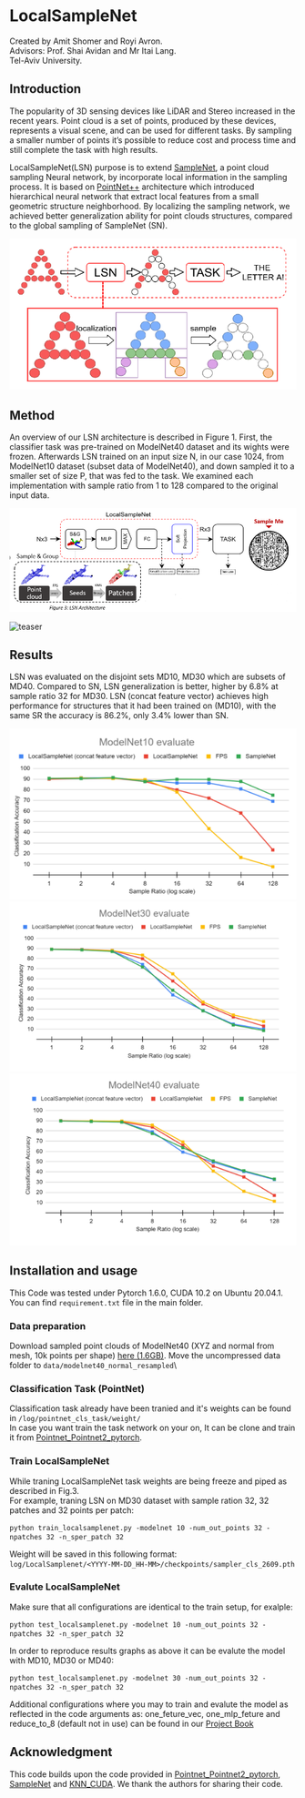 # LocalSampleNet
Created by Amit Shomer and Royi Avron.\
Advisors: Prof. Shai Avidan and Mr Itai Lang.\
Tel-Aviv University.

## Introduction
The popularity of 3D sensing devices like LiDAR and Stereo increased in the recent years. Point cloud is a set of points, produced by these
devices, represents a visual scene, and can be used for different tasks. By sampling a smaller number of points it’s possible to reduce cost 
and process time and still complete the task with high results.

LocalSampleNet(LSN) purpose is to extend  <a href="https://arxiv.org/pdf/1912.03663.pdf">SampleNet</a>, a point cloud sampling Neural network, by incorporate local information in the sampling process.
 It is based on <a href="https://arxiv.org/pdf/1706.02413.pdf">PointNet++</a>  architecture which introduced hierarchical neural network that extract local features from a small geometric structure
 neighborhood. By localizing the sampling network, we achieved better generalization ability for point clouds structures, compared to the global 
sampling of SampleNet (SN). 

![teaser](https://github.com/amitshomer/Local_samplenet/blob/master/docs/inter.PNG)

## Method 
An overview of our LSN architecture is described in Figure 1. First, the classifier task was pre-trained on ModelNet40 dataset and its wights were frozen. 
Afterwards LSN trained on an input size N, in our case 1024, from ModelNet10 dataset (subset data of ModelNet40), and down sampled it to a smaller set 
of size P, that was fed to the task. We examined each implementation with sample ratio from 1 to 128 compared to the original input data. 

![teaser](https://github.com/amitshomer/Local_samplenet/blob/master/method.PNG)

![teaser](https://github.com/amitshomer/Local_samplenet/blob/master/docs/Airplane.gif)

## Results
LSN was evaluated on the disjoint sets MD10, MD30 which are subsets of MD40. Compared to SN, LSN generalization is better, higher by 6.8% at sample
 ratio 32 for MD30. LSN (concat feature vector) achieves high performance for structures that it had been trained on (MD10), with the same SR the accuracy
 is 86.2%, only 3.4% lower than SN.

![teaser](https://github.com/amitshomer/Local_samplenet/blob/master/docs/MD10.PNG)
![teaser](https://github.com/amitshomer/Local_samplenet/blob/master/docs/MD30.PNG)
![teaser](https://github.com/amitshomer/Local_samplenet/blob/master/docs/MD40.PNG)


## Installation and usage
This Code was tested under Pytorch 1.6.0, CUDA 10.2 on Ubuntu 20.04.1. You can find `requirement.txt` file in the main folder.

### Data preparation
Download sampled point clouds of ModelNet40 (XYZ and normal from mesh, 10k points per shape) <a href="https://shapenet.cs.stanford.edu/media/modelnet40_normal_resampled.zip">here (1.6GB)</a>. 
Move the uncompressed data folder to `data/modelnet40_normal_resampled`\

### Classification Task (PointNet)
Classification task already have been tranied and it's weights can be found in `/log/pointnet_cls_task/weight/`\
In case you want train the task network on your on, It can be clone and train it from <a href="https://github.com/yanx27/Pointnet_Pointnet2_pytorch">Pointnet_Pointnet2_pytorch</a>.

### Train LocalSampleNet
While traning LocalSampleNet task weights are being freeze and piped as described in Fig.3.\
For example, traning LSN on MD30 dataset with sample ration 32, 32 patches and 32 points per patch:  
```
python train_localsamplenet.py -modelnet 10 -num_out_points 32 -npatches 32 -n_sper_patch 32
```
Weight will be saved in this following format: \
 `log/LocalSamplenet/<YYYY-MM-DD_HH-MM>/checkpoints/sampler_cls_2609.pth `

### Evalute LocalSampleNet
Make sure that all configurations are identical to the train setup, for exalple: 

```
python test_localsamplenet.py -modelnet 10 -num_out_points 32 -npatches 32 -n_sper_patch 32
```


In order to reproduce results graphs as above it can be evalute the model with MD10, MD30 or MD40:
```
python test_localsamplenet.py -modelnet 30 -num_out_points 32 -npatches 32 -n_sper_patch 32
``` 

Additional configurations where you may to train and evalute the model as reflected in the code arguments as: one_feture_vec, one_mlp_feture and reduce_to_8 (default not in use) can be found in our <a href="https://github.com/amitshomer/Local_samplenet/blob/master/docs/LocalSampleNet_Book_v3.pdf">Project Book</a>


## Acknowledgment
This code builds upon the code provided in <a href="https://github.com/yanx27/Pointnet_Pointnet2_pytorch">Pointnet_Pointnet2_pytorch</a>, <a href="https://github.com/itailang/SampleNet/tree/master/registration">SampleNet</a> and <a href="https://github.com/unlimblue/KNN_CUDA">KNN_CUDA</a>. We thank the authors for sharing their code.
